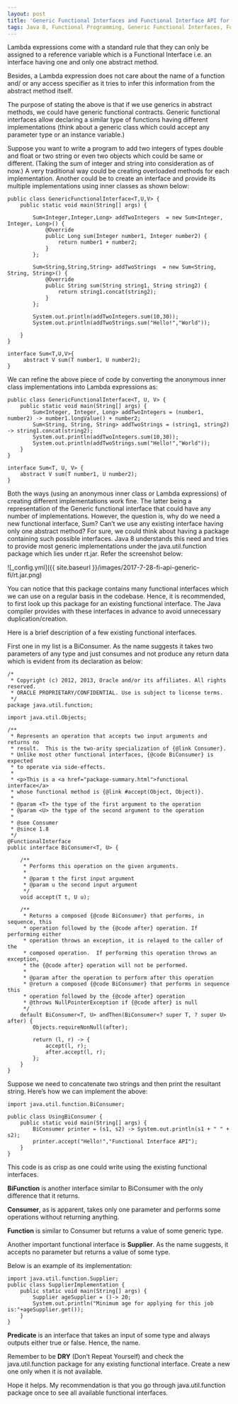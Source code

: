 ```yaml
---
layout: post
title: 'Generic Functional Interfaces and Functional Interface API for Lambda Expressions: Java 8'
tags: Java 8, Functional Programming, Generic Functional Interfaces, Functional Interface API
---
```


Lambda expressions come with a standard rule that they can only be assigned to a reference variable which is a Functional Interface i.e. an interface having one and only one abstract method.

Besides, a Lambda expression does not care about the name of a function and/ or any access specifier as it tries to infer this information from the abstract method itself.

The purpose of stating the above is that if we use generics in abstract methods, we could have generic functional contracts. Generic functional interfaces allow declaring a similar type of functions having different implementations (think about a generic class which could accept any parameter type or an instance variable.)

Suppose you want to write a program to add two integers of types double and float or two string or even two objects which could be same or different. (Taking the sum of integer and string into consideration as of now.) A very traditional way could be creating overloaded methods for each implementation. Another could be to create an interface and provide its multiple implementations using inner classes as shown below:

	public class GenericFunctionalInterface<T,U,V> {
		public static void main(String[] args) {
	 
			Sum<Integer,Integer,Long> addTwoIntegers  = new Sum<Integer, Integer, Long>() {
				@Override
				public Long sum(Integer number1, Integer number2) {
					return number1 + number2;
				}
			};
	 
			Sum<String,String,String> addTwoStrings  = new Sum<String, String, String>() {
				@Override
				public String sum(String string1, String string2) {
					return string1.concat(string2);
				}
			};
	 
			System.out.println(addTwoIntegers.sum(10,30));
			System.out.println(addTwoStrings.sum("Hello!","World"));
	 
		}
	}
 
	interface Sum<T,U,V>{
		 abstract V sum(T number1, U number2);
	}
	
We can refine the above piece of code by converting the anonymous inner class implementations into Lambda expressions as:


	public class GenericFunctionalInterface<T, U, V> {
		public static void main(String[] args) {
			Sum<Integer, Integer, Long> addTwoIntegers = (number1, number2) -> number1.longValue() + number2;
			Sum<String, String, String> addTwoStrings = (string1, string2) -> string1.concat(string2);
			System.out.println(addTwoIntegers.sum(10,30));
			System.out.println(addTwoStrings.sum("Hello!","World"));
		}
	}
	 
	interface Sum<T, U, V> {
		abstract V sum(T number1, U number2);
	}

Both the ways (using an anonymous inner class or Lambda expressions) of creating different implementations work fine. The latter being a representation of the Generic functional interface that could have any number of implementations.
However, the question is, why do we need a new functional interface, Sum? Can’t we use any existing interface having only one abstract method? For sure, we could think about having a package containing such possible interfaces.
Java 8 understands this need and tries to provide most generic implementations under the java.util.function package which lies under rt.jar. Refer the screenshot below:

![_config.yml]({{ site.baseurl }}/images/2017-7-28-fi-api-generic-fi/rt.jar.png)


You can notice that this package contains many functional interfaces which we can use on a regular basis in the codebase. Hence, it is recommended, to first look up this package for an existing functional interface. The Java compiler provides with these interfaces in advance to avoid unnecessary duplication/creation.

Here is a brief description of a few existing functional interfaces.

First one in my list is a BiConsumer. As the name suggests it takes two parameters of any type and just consumes and not produce any return data which is evident from its declaration as below:
	
	/*
	 * Copyright (c) 2012, 2013, Oracle and/or its affiliates. All rights reserved.
	 * ORACLE PROPRIETARY/CONFIDENTIAL. Use is subject to license terms.
	 */
	package java.util.function;
	 
	import java.util.Objects;
	 
	/**
	 * Represents an operation that accepts two input arguments and returns no
	 * result.  This is the two-arity specialization of {@link Consumer}.
	 * Unlike most other functional interfaces, {@code BiConsumer} is expected
	 * to operate via side-effects.
	 *
	 * <p>This is a <a href="package-summary.html">functional interface</a>
	 * whose functional method is {@link #accept(Object, Object)}.
	 *
	 * @param <T> the type of the first argument to the operation
	 * @param <U> the type of the second argument to the operation
	 *
	 * @see Consumer
	 * @since 1.8
	 */
	@FunctionalInterface
	public interface BiConsumer<T, U> {
	 
		/**
		 * Performs this operation on the given arguments.
		 *
		 * @param t the first input argument
		 * @param u the second input argument
		 */
		void accept(T t, U u);
	 
		/**
		 * Returns a composed {@code BiConsumer} that performs, in sequence, this
		 * operation followed by the {@code after} operation. If performing either
		 * operation throws an exception, it is relayed to the caller of the
		 * composed operation.  If performing this operation throws an exception,
		 * the {@code after} operation will not be performed.
		 *
		 * @param after the operation to perform after this operation
		 * @return a composed {@code BiConsumer} that performs in sequence this
		 * operation followed by the {@code after} operation
		 * @throws NullPointerException if {@code after} is null
		 */
		default BiConsumer<T, U> andThen(BiConsumer<? super T, ? super U> after) {
			Objects.requireNonNull(after);
	 
			return (l, r) -> {
				accept(l, r);
				after.accept(l, r);
			};
		}
	}

Suppose we need to concatenate two strings and then print the resultant string. Here’s how we can implement the above:

	import java.util.function.BiConsumer;
	 
	public class UsingBiConsumer {
		public static void main(String[] args) {
			BiConsumer printer = (s1, s2) -> System.out.println(s1 + " " + s2);
			printer.accept("Hello!","Functional Interface API");
		}
	}

This code is as crisp as one could write using the existing functional interfaces.

__BiFunction__ is another interface similar to BiConsumer with the only difference that it returns.

__Consumer__, as is apparent, takes only one parameter and performs some operations without returning anything.

__Function__ is similar to Consumer but returns a value of some generic type.

Another important functional interface is __Supplier__. As the name suggests, it accepts no parameter but returns a value of some type.

Below is an example of its implementation:

	import java.util.function.Supplier;
	public class SupplierImplementation {
		public static void main(String[] args) {
			Supplier ageSupplier = ()-> 20;
			System.out.println("Minimum age for applying for this job is:"+ageSupplier.get());
		}
	}

__Predicate__ is an interface that takes an input of some type and always outputs either true or false. Hence, the name.

Remember to be __DRY__ (Don’t Repeat Yourself) and check the java.util.function package for any existing functional interface. Create a new one only when it is not available.

Hope it helps. My recommendation is that you go through java.util.function package once to see all available functional interfaces.
